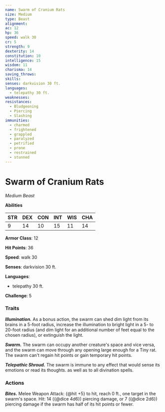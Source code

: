 ```yaml
---
name: Swarm of Cranium Rats
size: Medium
type: Beast
alignment: 
ac: 12
hp: 36
speed: walk 30
cr: 5
strength: 9
dexterity: 14
constitution: 10
intelligence: 15
wisdom: 11
charisma: 14
saving_throws:
skills:
senses: darkvision 30 ft.
languages:
  - telepathy 30 ft.
weaknesses:
resistances:
  - Bludgeoning
  - Piercing
  - Slashing
immunities:
  - charmed
  - frightened
  - grappled
  - paralyzed
  - petrified
  - prone
  - restrained
  - stunned
---
```


# Swarm of Cranium Rats

*Medium Beast*

**Abilities**

| STR | DEX | CON | INT | WIS | CHA |
| --- | --- | --- | --- | --- | --- |
| 9 | 14 | 10 | 15 | 11 | 14 |

**Armor Class**: 12

**Hit Points**: 36

**Speed**: walk 30

**Senses**: darkvision 30 ft.

**Languages**:
  - telepathy 30 ft.

**Challenge**: 5

### Traits
***Illumination.*** As a bonus action, the swarm can shed dim light from its brains in a 5-foot radius, increase the illumination to bright light in a 5- to 20-foot radius (and dim light for an additional number of feet equal to the chosen radius), or extinguish the light.

***Swarm.*** The swarm can occupy another creature's space and vice versa, and the swarm can move through any opening large enough for a Tiny rat. The swarm can't regain hit points or gain temporary hit points.

***Telepathic Shroud.*** The swarm is immune to any effect that would sense its emotions or read its thoughts. as well as to all divination spells.

### Actions
***Bites.*** Melee Weapon Attack: {@hit +5} to hit, reach 0 ft., one target in the swarm's space. Hit: 14 ({@dice 4d6}) piercing damage, or 7 ({@dice 2d6}) piercing damage if the swarm has half of its hit points or fewer.

